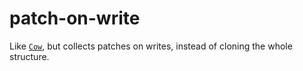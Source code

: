# patch-on-write
Like [`Cow`], but collects patches on writes, instead of cloning the whole structure.

[`Cow`]: https://doc.rust-lang.org/std/borrow/enum.Cow.html
